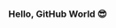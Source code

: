 ### Hello, GitHub World 😎

<!--
**analuizamacedos/analuizamacedos** is a ✨ _special_ ✨ repository because its `README.md` (this file) appears on your GitHub profile.

I'm sophomore Information Systems at The Department of Computer Science, UFMG. 

This is where I'm going to be sharing some practical projects and tryings at learning something new! 

How to reach me: analuizamacedost@gmail.com or (for academic reasons) analuizamacedo@dcc.ufmg.br 

Fun fact about me: I'm starting to paint and I really enjoy it 🎨 Also I have a beautiful and stuborn pet 🐶
 
[Linkedin] (https://www.linkedin.com/in/ana-luiza-mac%C3%AAdo/)
